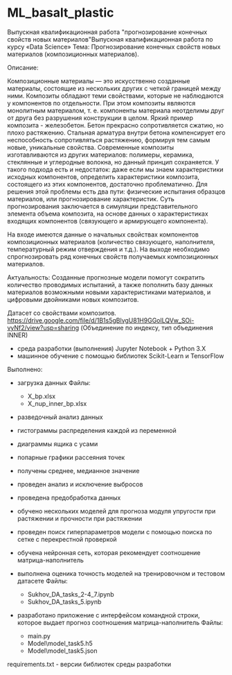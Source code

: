 # ML_basalt_plastic
Выпускная квалификационная работа "прогнозирование конечных свойств новых материалов"Выпускная квалификационная работа по курсу «Data Science»
Тема: Прогнозирование конечных свойств новых материалов (композиционных материалов).

Описание:
   
   Композиционные материалы — это искусственно созданные материалы, состоящие из нескольких других с четкой границей между ними. Композиты обладают теми свойствами, которые не наблюдаются у компонентов по отдельности. При этом композиты являются монолитным материалом, т. е. компоненты материала неотделимы друг от друга без разрушения конструкции в целом. Яркий пример композита - железобетон. Бетон прекрасно сопротивляется сжатию, но плохо растяжению. Стальная арматура внутри бетона компенсирует его неспособность сопротивляться растяжению, формируя тем самым новые, уникальные свойства. Современные композиты изготавливаются из других материалов: полимеры, керамика, стеклянные и углеродные волокна, но данный принцип сохраняется. У такого подхода есть и недостаток: даже если мы знаем характеристики исходных компонентов, определить характеристики композита, состоящего из этих компонентов, достаточно проблематично. Для решения этой проблемы есть два пути: физические испытания образцов материалов, или прогнозирование характеристик. Суть прогнозирования заключается в симуляции представительного элемента объема композита, на основе данных о характеристиках входящих компонентов (связующего и армирующего компонента). 
   
   На входе имеются данные о начальных свойствах компонентов композиционных материалов (количество связующего, наполнителя, температурный режим отверждения и т.д.). На выходе необходимо спрогнозировать ряд конечных свойств получаемых композиционных материалов. 
   
   Актуальность: Созданные прогнозные модели помогут сократить количество проводимых испытаний, а также пополнить базу данных материалов возможными новыми характеристиками материалов, и цифровыми двойниками новых композитов. 
   
   Датасет со свойствами композитов. https://drive.google.com/file/d/1B1s5gBlvgU81H9GGolLQVw_SOi-vyNf2/view?usp=sharing
   (Объединение по индексу, тип объединения INNER)

- среда разработки (выполнения) Jupyter Notebook + Python 3.X
- машинное обучение с помощью библиотек Scikit-Learn и TensorFlow 

Выполнено:
- загрузка данных
    Файлы:
     - X_bp.xlsx
     - X_nup_inner_bp.xlsx

- разведочный анализ данных
- гистограммы распределения каждой из переменной
- диаграммы ящика с усами
- попарные графики рассеяния точек
- получены среднее, медианное значение
- проведен анализ и исключение выбросов
- проведена предобработка данных
- обучено нескольких моделей для прогноза модуля упругости при растяжении и прочности при растяжении
- проведен поиск гиперпараметров модели с помощью поиска по сетке с перекрестной проверкой
- обучена нейронная сеть, которая рекомендует соотношение матрица-наполнитель
- выполнена оценика точность моделей на тренировочном и тестовом датасете
    Файлы:
     - Sukhov_DA_tasks_2-4_7.ipynb
     - Sukhov_DA_tasks_5.ipynb
 
 - разработано приложение с интерфейсом командной строки, которое выдает прогноз соотношения матрица-наполнитель
     Файлы:
     - main.py
     - Model\model_task5.h5
     - Model\model_task5.json
 
 requirements.txt - версии библиотек среды разработки

